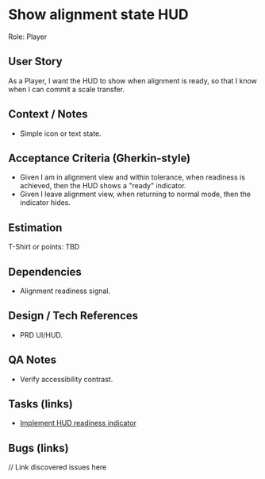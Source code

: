 # Show alignment state HUD

Role: Player

## User Story
As a Player, I want the HUD to show when alignment is ready, so that I know when I can commit a scale transfer.

## Context / Notes
- Simple icon or text state.

## Acceptance Criteria (Gherkin-style)
- Given I am in alignment view and within tolerance, when readiness is achieved, then the HUD shows a "ready" indicator.
- Given I leave alignment view, when returning to normal mode, then the indicator hides.

## Estimation
T-Shirt or points: TBD

## Dependencies
- Alignment readiness signal.

## Design / Tech References
- PRD UI/HUD.

## QA Notes
- Verify accessibility contrast.

## Tasks (links)
- [Implement HUD readiness indicator](./tasks/implement-hud-readiness-indicator.md)

## Bugs (links)
// Link discovered issues here

